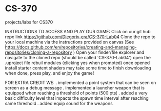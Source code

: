 # CS-370
projects/labs for CS370

INSTRUCTIONS TO ACCESS AND PLAY OUR GAME:
Click on our git hub repo link https://github.com/Diegoriv-era/CS-370-Lab04
Clone the repo to your local machine via the instructions provided on canvas (See https://docs.github.com/en/repositories/creating-and-managing-repositories/cloning-a-repository )
Open your finder/file explorer and navigate to the cloned repo (should be called 'CS-370-Lab04')
open the .uproject file
rebuil modules (clicking yes when prompted)
once opened install starter content
shaders may take some time to finish downloading
when done, press play, and enjoy the game!

FOR EXTRA CREDIT WE:
  	. implemented a point system that can be seen on screen as a debug message
	  . implemented a launcher weapon that is equipped when reaching a threshold of points (500 pts)
	  . added a very basic difficulty level that impacts the spawn time interval after reaching same threshold
	  . added equip sound for the weapons
